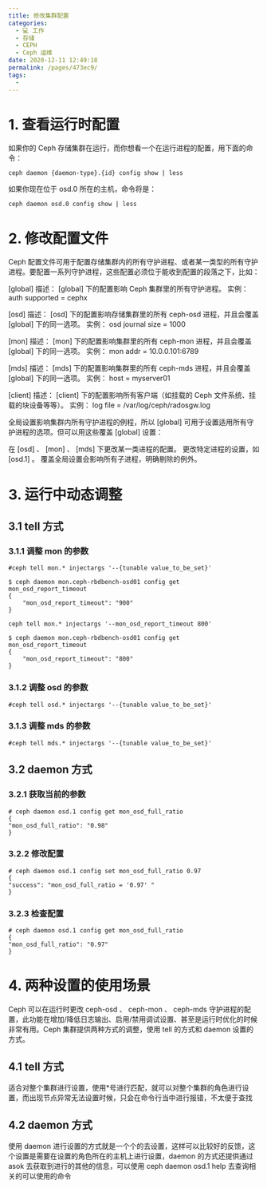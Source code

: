 ```yaml
---
title: 修改集群配置
categories: 
  - 💻 工作
  - 存储
  - CEPH
  - Ceph 运维
date: 2020-12-11 12:49:18
permalink: /pages/473ec9/
tags: 
  - 
---
```

# 1. 查看运行时配置
如果你的 Ceph 存储集群在运行，而你想看一个在运行进程的配置，用下面的命令：
```shell
ceph daemon {daemon-type}.{id} config show | less
```
如果你现在位于 osd.0 所在的主机，命令将是：
```shell
ceph daemon osd.0 config show | less
```

# 2. 修改配置文件
Ceph 配置文件可用于配置存储集群内的所有守护进程、或者某一类型的所有守护进程。要配置一系列守护进程，这些配置必须位于能收到配置的段落之下，比如：

[global]
描述： [global] 下的配置影响 Ceph 集群里的所有守护进程。
实例： auth supported = cephx

[osd]
描述： [osd] 下的配置影响存储集群里的所有 ceph-osd 进程，并且会覆盖 [global] 下的同一选项。
实例： osd journal size = 1000

[mon]
描述： [mon] 下的配置影响集群里的所有 ceph-mon 进程，并且会覆盖 [global] 下的同一选项。
实例： mon addr = 10.0.0.101:6789

[mds]
描述： [mds] 下的配置影响集群里的所有 ceph-mds 进程，并且会覆盖 [global] 下的同一选项。
实例： host = myserver01

[client]
描述： [client] 下的配置影响所有客户端（如挂载的 Ceph 文件系统、挂载的块设备等等）。
实例： log file = /var/log/ceph/radosgw.log

全局设置影响集群内所有守护进程的例程，所以 [global] 可用于设置适用所有守护进程的选项。但可以用这些覆盖 [global] 设置：

在 [osd] 、 [mon] 、 [mds] 下更改某一类进程的配置。
更改特定进程的设置，如 [osd.1] 。
覆盖全局设置会影响所有子进程，明确剔除的例外。

# 3. 运行中动态调整
## 3.1 tell 方式
### 3.1.1 调整 mon 的参数
```shell
#ceph tell mon.* injectargs '--{tunable value_to_be_set}'
 
$ ceph daemon mon.ceph-rbdbench-osd01 config get mon_osd_report_timeout
{
    "mon_osd_report_timeout": "900"
}
 
ceph tell mon.* injectargs '--mon_osd_report_timeout 800'
 
$ ceph daemon mon.ceph-rbdbench-osd01 config get mon_osd_report_timeout
{
    "mon_osd_report_timeout": "800"
}
```
### 3.1.2  调整 osd 的参数
```shell
#ceph tell osd.* injectargs '--{tunable value_to_be_set}'
```
### 3.1.3 调整 mds 的参数
```shell
#ceph tell mds.* injectargs '--{tunable value_to_be_set}'
```
## 3.2 daemon 方式
### 3.2.1 获取当前的参数
```shell
# ceph daemon osd.1 config get mon_osd_full_ratio
{
"mon_osd_full_ratio": "0.98"
}
```
### 3.2.2 修改配置
```shell
# ceph daemon osd.1 config set mon_osd_full_ratio 0.97
{
"success": "mon_osd_full_ratio = '0.97' "
}
```
### 3.2.3 检查配置
```shell
# ceph daemon osd.1 config get mon_osd_full_ratio
{
"mon_osd_full_ratio": "0.97"
}
```

# 4. 两种设置的使用场景
Ceph 可以在运行时更改 ceph-osd 、 ceph-mon 、 ceph-mds 守护进程的配置，此功能在增加/降低日志输出、启用/禁用调试设置、甚至是运行时优化的时候非常有用。Ceph 集群提供两种方式的调整，使用 tell 的方式和 daemon 设置的方式。

## 4.1 tell 方式
适合对整个集群进行设置，使用*号进行匹配，就可以对整个集群的角色进行设置，而出现节点异常无法设置时候，只会在命令行当中进行报错，不太便于查找

## 4.2 daemon 方式
使用 daemon 进行设置的方式就是一个个的去设置，这样可以比较好的反馈，这个设置是需要在设置的角色所在的主机上进行设置，daemon 的方式还提供通过 asok 去获取到进行的其他的信息，可以使用 ceph daemon osd.1 help 去查询相关的可以使用的命令

